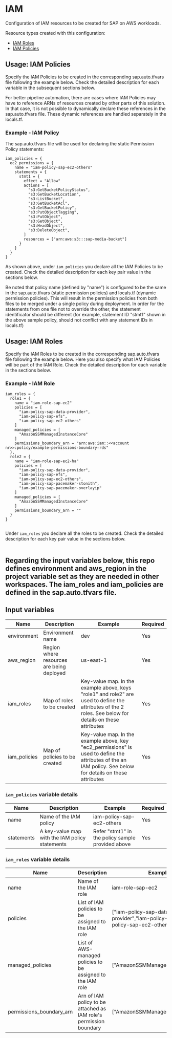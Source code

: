 # IAM

Configuration of IAM resources to be created for SAP on AWS workloads. 

Resource types created with this configuration:

* [IAM Roles](https://registry.terraform.io/providers/hashicorp/aws/latest/docs/resources/iam_role)
* [IAM Policies](https://registry.terraform.io/providers/hashicorp/aws/latest/docs/resources/iam_role_policy)

## Usage: IAM Policies

Specify the IAM Policies to be created in the corresponding sap.auto.tfvars file following the example below. Check the detailed description for each variable in the subsequent sections below.

For better pipeline automation, there are cases where IAM Policies may have to reference ARNs of resources created by other parts of this solution. In that case, it is not possible to dynamically declare these references in the sap.auto.tfvars file. These dynamic references are handled separately in the locals.tf.

### Example - IAM Policy

The sap.auto.tfvars file will be used for declaring the static Permission Policy statements: 

```hcl
iam_policies = {
  ec2_permissions = {
    name = "iam-policy-sap-ec2-others"
    statements = {
      stmt1 = {
        effect = "Allow"
        actions = [
          "s3:GetBucketPolicyStatus",
          "s3:GetBucketLocation",
          "s3:ListBucket",
          "s3:GetBucketAcl",
          "s3:GetBucketPolicy",
          "s3:PutObjectTagging",
          "s3:PutObject",
          "s3:GetObject",
          "s3:HeadObject",
          "s3:DeleteObject",
        ]
        resources = ["arn:aws:s3:::sap-media-bucket"]
      }
    }
  }
}
```

As shown above, under ```iam_policies``` you declare all the IAM Policies to be created. Check the detailed description for each key pair value in the sections below.


Be noted that policy name (defined by "name") is configured to be the same in the sap.auto.tfvars (static permission policies) and locals.tf (dynamic permission policies). This will result in the permission policies from both files to be merged under a single policy during deployment. In order for the statements from one file not to override the other, the statement identificator should be different (for example, statement ID "stmt1" shown in the above sample policy, should not conflict with any statement IDs in locals.tf)


## Usage: IAM Roles

Specify the IAM Roles to be created in the corresponding sap.auto.tfvars file following the example below. Here you also specify what IAM Policies will be part of the IAM Role. Check the detailed description for each variable in the sections below.


### Example - IAM Role

```hcl
iam_roles = {
  role1 = {
    name = "iam-role-sap-ec2"
    policies = [
      "iam-policy-sap-data-provider",
      "iam-policy-sap-efs",
      "iam-policy-sap-ec2-others"
    ]
    managed_policies = [
      "AmazonSSMManagedInstanceCore"
    ]
    permissions_boundary_arn = "arn:aws:iam::<<account nr>>:policy/example-permissions-boundary-rds"
  },
  role2 = {
    name = "iam-role-sap-ec2-ha"
    policies = [
      "iam-policy-sap-data-provider",
      "iam-policy-sap-efs",
      "iam-policy-sap-ec2-others",
      "iam-policy-sap-pacemaker-stonith",
      "iam-policy-sap-pacemaker-overlayip"
    ]
    managed_policies = [
      "AmazonSSMManagedInstanceCore"
    ]
    permissions_boundary_arn = ""
  }
}


```

Under ```iam_roles``` you declare all the roles to be created. Check the detailed description for each key pair value in the sections below.
</br></br>


## Regarding the input variables below, this repo defines environment and aws_region in the project variable set as they are needed in other workspaces. The iam_roles and iam_policies are defined in the sap.auto.tfvars file.


## Input variables

| Name | Description | Example | Required |
|------|-------------|--------|--------|
|environment|Environment name|dev|Yes
|aws_region|Region where resources are being deployed|us-east-1|Yes
|iam_roles|Map of roles to be created|Key-value map. In the example above, keys "role1" and role2" are used to define the attributes of the 2 roles. See below for details on these attributes|Yes
|iam_policies|Map of policies to be created|Key-value map. In the example above, key "ec2_permissions" is used to define the attributes of the an IAM policy. See below for details on these attributes|Yes


### ```iam_policies``` variable details

| Name | Description | Example | Required |
|------|-------------|--------|--------|
|name|Name of the IAM policy|iam-policy-sap-ec2-others|Yes
|statements|A key-value map with the IAM policy statements|Refer "stmt1" in the policy sample provided above |Yes

### ```iam_roles``` variable details

| Name | Description | Example | Required |
|------|-------------|--------|--------|
|name|Name of the IAM role|iam-role-sap-ec2|Yes
|policies|List of IAM policies to be assigned to the IAM role |["iam-policy-sap-data-provider","iam-policy-sap-efs","iam-policy-sap-ec2-others"]|No
|managed_policies|List of AWS-managed policies to be assigned to the IAM role |["AmazonSSMManagedInstanceCore"]|No
|permissions_boundary_arn|Arn of IAM policy to be attached as IAM role's permission boundary |["AmazonSSMManagedInstanceCore"]|No


